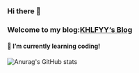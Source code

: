 ### Hi there 👋

### Welcome to my blog:[KHLFYY‘s Blog](https://www.khlfyy.top)

#### 🌱 I’m currently learning coding!

 ![Anurag's GitHub stats](https://github-readme-stats.vercel.app/api?username=KHLFYY&hide=stars&count_private=true&show_icons=true&include_all_commits=true&hide_border=true&bg_color=30,11998e,0575E6&title_color=bdc3c7&icon_color=bdc3c7&text_color=bdc3c7)

 <!--[![Top Langs](https://github-readme-stats.vercel.app/api/top-langs/?username=KHLFYY&layout=compact)](https://github.com/anuraghazra/github-readme-stats&hide_border=true)

